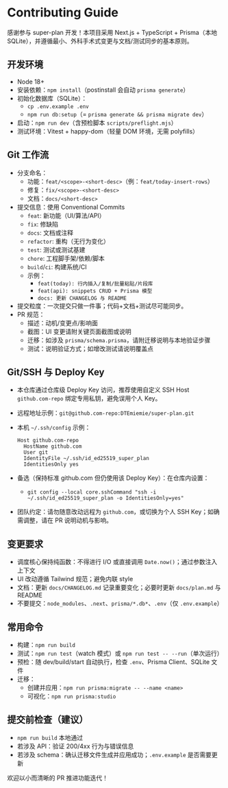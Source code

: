 # Contributing Guide

感谢参与 super-plan 开发！本项目采用 Next.js + TypeScript + Prisma（本地 SQLite），并遵循最小、外科手术式变更与文档/测试同步的基本原则。

## 开发环境
- Node 18+
- 安装依赖：`npm install`（postinstall 会自动 `prisma generate`）
- 初始化数据库（SQLite）：
  - `cp .env.example .env`
  - `npm run db:setup`（= `prisma generate && prisma migrate dev`）
- 启动：`npm run dev`（含预检脚本 `scripts/preflight.mjs`）
- 测试环境：Vitest + happy-dom（轻量 DOM 环境，无需 polyfills）

## Git 工作流
- 分支命名：
  - 功能：`feat/<scope>-<short-desc>`（例：`feat/today-insert-rows`）
  - 修复：`fix/<scope>-<short-desc>`
  - 文档：`docs/<short-desc>`
- 提交信息：使用 Conventional Commits
  - `feat`: 新功能（UI/算法/API）
  - `fix`: 修缺陷
  - `docs`: 文档或注释
  - `refactor`: 重构（无行为变化）
  - `test`: 测试或测试基建
  - `chore`: 工程脚手架/依赖/脚本
  - `build`/`ci`: 构建系统/CI
  - 示例：
    - `feat(today): 行内插入/复制/批量粘贴/片段库`
    - `feat(api): snippets CRUD + Prisma 模型`
    - `docs: 更新 CHANGELOG 与 README`
- 提交粒度：一次提交只做一件事；代码+文档+测试尽可能同步。
- PR 规范：
  - 描述：动机/变更点/影响面
  - 截图：UI 变更请附关键页面截图或说明
  - 迁移：如涉及 `prisma/schema.prisma`，请附迁移说明与本地验证步骤
  - 测试：说明验证方式；如增改测试请说明覆盖点

## Git/SSH 与 Deploy Key
- 本仓库通过仓库级 Deploy Key 访问，推荐使用自定义 SSH Host `github.com-repo` 绑定专用私钥，避免误用个人 Key。
- 远程地址示例：`git@github.com-repo:DTEmiemie/super-plan.git`
- 本机 `~/.ssh/config` 示例：
  
  ```
  Host github.com-repo
    HostName github.com
    User git
    IdentityFile ~/.ssh/id_ed25519_super_plan
    IdentitiesOnly yes
  ```

- 备选（保持标准 github.com 但仍使用该 Deploy Key）：在仓库内设置：
  - `git config --local core.sshCommand "ssh -i ~/.ssh/id_ed25519_super_plan -o IdentitiesOnly=yes"`

- 团队约定：请勿随意改动远程为 `github.com`，或切换为个人 SSH Key；如确需调整，请在 PR 说明动机与影响。

## 变更要求
- 调度核心保持纯函数：不得进行 I/O 或直接调用 `Date.now()`；通过参数注入上下文
- UI 改动遵循 Tailwind 规范；避免内联 style
- 文档：更新 `docs/CHANGELOG.md` 记录重要变化；必要时更新 `docs/plan.md` 与 README
- 不要提交：`node_modules`、`.next`、`prisma/*.db*`、`.env`（仅 `.env.example`）

## 常用命令
- 构建：`npm run build`
- 测试：`npm run test`（watch 模式）或 `npm run test -- --run`（单次运行）
- 预检：随 dev/build/start 自动执行，检查 `.env`、Prisma Client、SQLite 文件
- 迁移：
  - 创建并应用：`npm run prisma:migrate -- --name <name>`
  - 可视化：`npm run prisma:studio`

## 提交前检查（建议）
- `npm run build` 本地通过
- 若涉及 API：验证 200/4xx 行为与错误信息
- 若涉及 schema：确认迁移文件生成并应用成功；`.env.example` 是否需要更新

欢迎以小而清晰的 PR 推进功能迭代！
